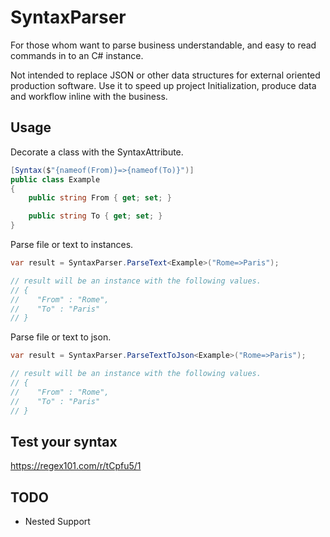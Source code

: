 # SyntaxParser
For those whom want to parse business understandable, and easy to read commands in to an C# instance.

Not intended to replace JSON or other data structures for external oriented production software. 
Use it to speed up project Initialization, produce data and workflow inline with the business.


## Usage
Decorate a class with the SyntaxAttribute.
```csharp
[Syntax($"{nameof(From)}=>{nameof(To)}")]
public class Example
{
	public string From { get; set; }

	public string To { get; set; }
}
```

Parse file or text to instances.
```csharp
var result = SyntaxParser.ParseText<Example>("Rome=>Paris");

// result will be an instance with the following values.
// { 
//    "From" : "Rome",
//    "To" : "Paris"
// }
```


Parse file or text to json.
```csharp
var result = SyntaxParser.ParseTextToJson<Example>("Rome=>Paris");

// result will be an instance with the following values.
// { 
//    "From" : "Rome",
//    "To" : "Paris"
// }
```
## Test your syntax
https://regex101.com/r/tCpfu5/1

## TODO
- Nested Support